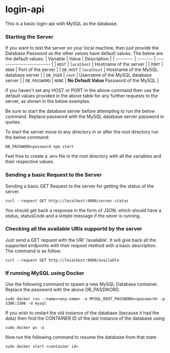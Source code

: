 # login-api
This is a basic login-api with MySQL as the database.

### Starting the Server
If you want to test the server on your local machine, then just provide the Database Password as the other values have default values. The below are the default values:
| Variable | Value     | Description                |
| :-------- | :------- | :------------------------- |
| `HOST` | `localhost` | Hostname of the server |
| `PORT` | `9000` | Port of the server |
| `DB_HOST` | `localhost` | Hostname of the MySQL database server |
| `DB_USER` | `root` | Username of the MySQL database server |
| `DB_PASSWORD` | `NONE` | **No Default Value** Password of the MySQL |

If you haven't set any HOST or PORT in the above command then use the default values provided in the above table for any further requests to the server, as shown in the below examples. 

Be sure to start the database server before attempting to run the below command.
Replace password with the MySQL database server password in quotes. 

To start the server move to any directory in or after the root directory run the below command: 
```
DB_PASSWORD=password npm start
```
Feel free to create a .env file in the root directory with all the variables and their respective values.  

### Sending a basic Request to the Server
Sending a basic GET Request to the server for getting the status of the server.
```
curl --request GET http://localhost:9000/server-status
```
You should get back a response in the form of JSON, which should have a status, statusCode and a simple message if the sever is running. 

### Checking all the available URIs supportd by the server
Just send a GET request with the URI '/available'. It will give back all the supported endpoints with their request method with a basic description. The command is as follow:
```
curl --request GET http://localhost:9000/available
``` 

### If running MySQL using Docker
Use the following command to spawn a new MySQL Database container. Replace the password with the above DB_PASSWORD.
```
sudo docker run --name=<any-name> -e MYSQL_ROOT_PASSWORD=<password> -p 3306:3306 -d mysql
``` 

If you wish to restart the old instance of the database (because it had the data)
then find the CONTAINER ID of the last instance of the database using
```
sudo docker ps -a
``` 

Now run the following command to resume the database from that state 
```
sudo docker start <container id>
```
